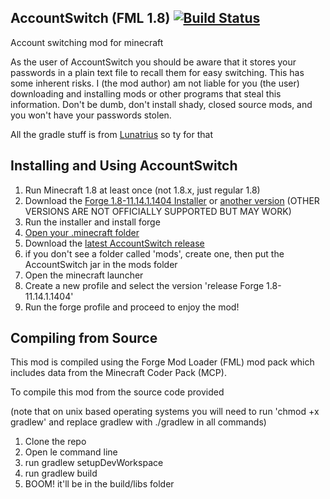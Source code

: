 ## AccountSwitch (FML 1.8) [![Build Status](http://vps40435.vps.ovh.ca:8080/job/AccountSwitch/badge/icon)](http://vps40435.vps.ovh.ca:8080/job/AccountSwitch/)
Account switching mod for minecraft

As the user of AccountSwitch you should be aware that it stores your passwords in a plain text file to recall them for easy switching. This has some inherent risks. I (the mod author) am not liable for you (the user) downloading and installing mods or other programs that steal this information. Don't be dumb, don't install shady, closed source mods, and you won't have your passwords stolen.

All the gradle stuff is from [Lunatrius](https://github.com/Lunatrius/Schematica) so ty for that

Installing and Using AccountSwitch
---
1. Run Minecraft 1.8 at least once (not 1.8.x, just regular 1.8)
2. Download the [Forge 1.8-11.14.1.1404 Installer](http://adfoc.us/serve/sitelinks/?id=271228&url=http://files.minecraftforge.net/maven/net/minecraftforge/forge/1.8-11.14.1.1404/forge-1.8-11.14.1.1404-installer.jar) or [another version](http://files.minecraftforge.net) (OTHER VERSIONS ARE NOT OFFICIALLY SUPPORTED BUT MAY WORK)
3. Run the installer and install forge
4. [Open your .minecraft folder](http://minecraft.gamepedia.com/.minecraft)
5. Download the [latest AccountSwitch release](http://biggestnerd:8080/job/accountswitch)
5. if you don't see a folder called 'mods', create one, then put the AccountSwitch jar in the mods folder
6. Open the minecraft launcher
7. Create a new profile and select the version 'release Forge 1.8-11.14.1.1404'
8. Run the forge profile and proceed to enjoy the mod!

Compiling from Source
---

This mod is compiled using the Forge Mod Loader (FML) mod pack which includes data from the Minecraft Coder Pack (MCP).

To compile this mod from the source code provided

(note that on unix based operating systems you will need to run 'chmod +x gradlew' and replace gradlew with ./gradlew in all commands)

1. Clone the repo
2. Open le command line
3. run gradlew setupDevWorkspace
4. run gradlew build
5. BOOM! it'll be in the build/libs folder
